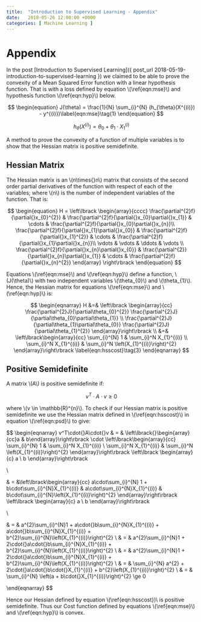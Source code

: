 ```yaml
---
title:  "Introduction to Supervised Learning - Appendix"
date:   2018-05-26 12:00:00 +0000
categories: [ Machine Learning ]
---
```


# Appendix

In the post [Introduction to Supervised Learning]({ post_url 2018-05-19-introduction-to-supervised-learning }) we claimed to be able to prove the convexity of a Mean Squared Error function with a linear hypothesis function. That is with a loss defined by equation \\(\ref{eqn:mse}\\) and hypothesis function \\(\ref{eqn:hyp}\\) below.

$$
\begin{equation}
J(\theta) = \frac{1}{N} \sum_{i}^{N} (h_{\theta}(X^{(i)}) - y^{(i)})\label{eqn:mse}\tag{1}
\end{equation}
$$

$$
\begin{equation}
h_{\theta}(X^{(i)}) = \theta_{0} + \theta_{1} \cdot X_{1}^{(i)}\label{eqn:hyp}\tag{2}
\end{equation}
$$

A method to prove the convexity of a function of multiple variables is to show that the Hessian matrix is positive semidefinite.

## Hessian Matrix

The Hessian matrix is an \\(n\times{}n\\) matrix that consists of the second order partial derivatives of the function with respect of each of the variables; where \\(n\\) is the number of independent variables of the function. That is:

$$
\begin{equation}
H = \left\lbrack 
\begin{array}{cccc}
\frac{\partial^{2}f}{\partial{}x_{0}^{2}} & \frac{\partial^{2}f}{\partial{}x_{0}\partial{}x_{1}} & \cdots & \frac{\partial^{2}f}{\partial{}x_{0}\partial{}x_{n}}\\ 
\frac{\partial^{2}f}{\partial{}x_{1}\partial{}x_{0}} & \frac{\partial^{2}f}{\partial{}x_{1}^{2}} & \cdots & \frac{\partial^{2}f}{\partial{}x_{1}\partial{}x_{n}}\\ 
\vdots & \vdots & \ddots & \vdots \\
\frac{\partial^{2}f}{\partial{}x_{n}\partial{}x_{0}} & \frac{\partial^{2}}{\partial{}x_{n}\partial{}x_{1}} & \cdots & \frac{\partial^{2}f}{\partial{}x_{n}^{2}} 
\end{array}
\right\rbrack
\end{equation}
$$

Equations \\(\ref{eqn:mse}\\) and \\(\ref{eqn:hyp}\\) define a function, \\(J(\theta)\\) with two independent variables \\(\theta\_{0}\\) and \\(\theta\_{1}\\). Hence, the Hessian matrix for equations \\(\ref{eqn:mse}\\) and \\(\ref{eqn:hyp}\\) is:

$$
\begin{eqnarray}
H  &=&  \left\lbrack 
\begin{array}{cc}
\frac{\partial^{2}J}{\partial\theta_{0}^{2}} \frac{\partial^{2}J}{\partial\theta_{0}\partial\theta_{1}} \\ 
\frac{\partial^{2}J}{\partial\theta_{1}\partial\theta_{0}} \frac{\partial^{2}J}{\partial\theta_{1}^{2}} 
\end{array}\right\rbrack \\
&=& \left\lbrack\begin{array}{cc}
\sum_{i}^{N} 1 & \sum_{i}^N X_{1}^{(i)} \\
\sum_{i}^N X_{1}^{(i)}  & \sum_{i}^N \left(X_{1}^{(i)}\right)^{2} 
\end{array}\right\rbrack
\label{eqn:hsscost}\tag{3}
\end{eqnarray}
$$

## Positive Semidefinite

A matrix \\(A\\) is positive semidefinite if:

$$
\begin{equation}
v^T\cdot{}A\cdot{}v \ge 0\label{eqn:psd}\tag{4}
\end{equation}
$$

where \\(v \in \mathbb{R}^{n}\\). To check if our Hessian matrix is positive semidefinite we use the Hessian matrix defined in \\(\ref{eqn:hsscost}\\) in equation \\(\ref{eqn:psd}\\) to give:

$$
\begin{eqnarray}
v^T\cdot{}A\cdot{}v & = & \left\lbrack{}\begin{array}{cc}a & b\end{array}\right\rbrack \cdot \left\lbrack\begin{array}{cc}
\sum_{i}^{N} 1 & \sum_{i}^N X_{1}^{(i)} \\
\sum_{i}^N X_{1}^{(i)}  & \sum_{i}^N \left(X_{1}^{(i)}\right)^{2} 
\end{array}\right\rbrack
\left\lbrack \begin{array}{c} a \\ b \end{array}\right\rbrack

\\

& = &\left\lbrack\begin{array}{cc}
a\cdot\sum_{i}^{N} 1 + b\cdot\sum_{i}^{N}X_{1}^{(i)} & a\cdot\sum_{i}^{N}X_{1}^{(i)} & b\cdot\sum_{i}^{N}\left(X_{1}^{(i)}\right)^{2}
\end{array}\right\rbrack
\left\lbrack \begin{array}{c} a \\ b \end{array}\right\rbrack

\\

& = & a^{2}\sum_{i}^{N}1 + a\cdot{}b\sum_{i}^{N}X_{1}^{(i)} + a\cdot{}b\sum_{i}^{N}X_{1}^{(i)} + b^{2}\sum_{i}^{N}\left(X_{1}^{(i)}\right)^{2} \\
& = & a^{2}\sum_{i}^{N}1 + 2\cdot{}a\cdot{}b\sum_{i}^{N}X_{1}^{(i)} + b^{2}\sum_{i}^{N}\left(X_{1}^{(i)}\right)^{2} \\ 
& = & a^{2}\sum_{i}^{N}1 + 2\cdot{}a\cdot{}b\sum_{i}^{N}X_{1}^{(i)} + b^{2}\sum_{i}^{N}\left(X_{1}^{(i)}\right)^{2} \\
& = & \sum_{i}^{N} a^{2} + 2\cdot{}a\cdot{}b\cdot{}X_{1}^{(i)} + b^{2}\left(X_{1}^{(i)}\right)^{2} \\
& = & \sum_{i}^{N} \left(a + b\cdot{}X_{1}^{(i)}\right)^{2} \ge 0


\end{eqnarray}
$$

Hence our Hessian defined by equation \\(\ref{eqn:hsscost})\\ is positive semidefinite. Thus our Cost function defined by equations \\(\ref{eqn:mse}\\) and \\(\ref{eqn:hyp}\\) is convex.

